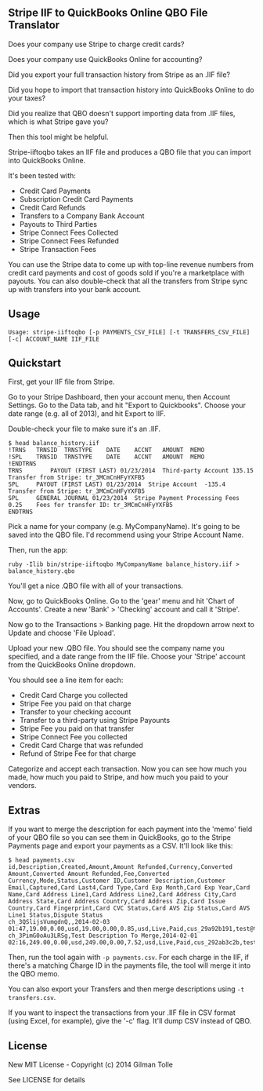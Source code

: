 ## Stripe IIF to QuickBooks Online QBO File Translator

Does your company use Stripe to charge credit cards?

Does your company use QuickBooks Online for accounting?

Did you export your full transaction history from Stripe as an .IIF file?

Did you hope to import that transaction history into QuickBooks Online to do your taxes?

Did you realize that QBO doesn't support importing data from .IIF files, which is what Stripe gave you?

Then this tool might be helpful.

Stripe-iiftoqbo takes an IIF file and produces a QBO file that you can import into QuickBooks Online.

It's been tested with:

* Credit Card Payments
* Subscription Credit Card Payments
* Credit Card Refunds
* Transfers to a Company Bank Account
* Payouts to Third Parties
* Stripe Connect Fees Collected
* Stripe Connect Fees Refunded
* Stripe Transaction Fees

You can use the Stripe data to come up with top-line revenue numbers from credit card payments and cost of goods sold if you're a marketplace with payouts. You can also double-check that all the transfers from Stripe sync up with transfers into your bank account.

## Usage

	Usage: stripe-iiftoqbo [-p PAYMENTS_CSV_FILE] [-t TRANSFERS_CSV_FILE] [-c] ACCOUNT_NAME IIF_FILE 

## Quickstart

First, get your IIF file from Stripe.

Go to your Stripe Dashboard, then your account menu, then Account Settings. Go to the Data tab, and hit "Export to Quickbooks". Choose your date range (e.g. all of 2013), and hit Export to IIF.

Double-check your file to make sure it's an .IIF.

	$ head balance_history.iif
	!TRNS	TRNSID	TRNSTYPE	DATE	ACCNT	AMOUNT	MEMO
	!SPL	TRNSID	TRNSTYPE	DATE	ACCNT	AMOUNT	MEMO
	!ENDTRNS
	TRNS		PAYOUT (FIRST LAST)	01/23/2014	Third-party Account	135.15	Transfer from Stripe: tr_3MCmCnHFyYXFB5
	SPL		PAYOUT (FIRST LAST)	01/23/2014	Stripe Account	-135.4	Transfer from Stripe: tr_3MCmCnHFyYXFB5
	SPL		GENERAL JOURNAL	01/23/2014	Stripe Payment Processing Fees	0.25	Fees for transfer ID: tr_3MCmCnHFyYXFB5
	ENDTRNS

Pick a name for your company (e.g. MyCompanyName). It's going to be saved into the QBO file. I'd recommend using your Stripe Account Name.

Then, run the app:

	ruby -Ilib bin/stripe-iiftoqbo MyCompanyName balance_history.iif > balance_history.qbo

You'll get a nice .QBO file with all of your transactions.

Now, go to QuickBooks Online. Go to the 'gear' menu and hit 'Chart of Accounts'. Create a new 'Bank' > 'Checking' account and call it 'Stripe'.

Now go to the Transactions > Banking page. Hit the dropdown arrow next to Update and choose 'File Upload'.

Upload your new .QBO file. You should see the company name you specified, and a date range from the IIF file. Choose your 'Stripe' account from the QuickBooks Online dropdown.

You should see a line item for each:  

* Credit Card Charge you collected
* Stripe Fee you paid on that charge
* Transfer to your checking account
* Transfer to a third-party using Stripe Payounts
* Stripe Fee you paid on that transfer
* Stripe Connect Fee you collected
* Credit Card Charge that was refunded
* Refund of Stripe Fee for that charge	

Categorize and accept each transaction. Now you can see how much you made, how much you paid to Stripe, and how much you paid to your vendors.

## Extras

If you want to merge the description for each payment into the 'memo' field of your QBO file so you can see them in QuickBooks, go to the Stripe Payments page and export your payments as a CSV. It'll look like this:

	$ head payments.csv
	id,Description,Created,Amount,Amount Refunded,Currency,Converted Amount,Converted Amount Refunded,Fee,Converted Currency,Mode,Status,Customer ID,Customer Description,Customer Email,Captured,Card Last4,Card Type,Card Exp Month,Card Exp Year,Card Name,Card Address Line1,Card Address Line2,Card Address City,Card Address State,Card Address Country,Card Address Zip,Card Issue Country,Card Fingerprint,Card CVC Status,Card AVS Zip Status,Card AVS Line1 Status,Dispute Status
	ch_3QSlijsVumgdnQ,,2014-02-03 01:47,19.00,0.00,usd,19.00,0.00,0.85,usd,Live,Paid,cus_29a92b191,test@test.com,,true,1111,Visa,1,2016,,,,,,,,US,ztg6Hv5g3sbjBE57,,,,
	ch_3PimG0oAu3LRSg,Test Description To Merge,2014-02-01 02:16,249.00,0.00,usd,249.00,0.00,7.52,usd,Live,Paid,cus_292ab3c2b,test@test.com,,true,2222,Visa,1,2016,,,,,,,,US,2Xv5QDDhdKj23Z0l,,,,

Then, run the tool again with ```-p payments.csv```. For each charge in the IIF, if there's a matching Charge ID in the payments file, the tool will merge it into the QBO memo.

You can also export your Transfers and then merge descriptions using ```-t transfers.csv```.

If you want to inspect the transactions from your .IIF file in CSV format (using Excel, for example), give the '-c' flag. It'll dump CSV instead of QBO.

## License

New MIT License - Copyright (c) 2014 Gilman Tolle

See LICENSE for details
